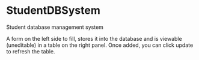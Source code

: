 # StudentDBSystem
Student database management system

A form on the left side to fill, stores it into the database and is viewable (uneditable) in a table on the right panel. Once added, you can click update to refresh the table.
